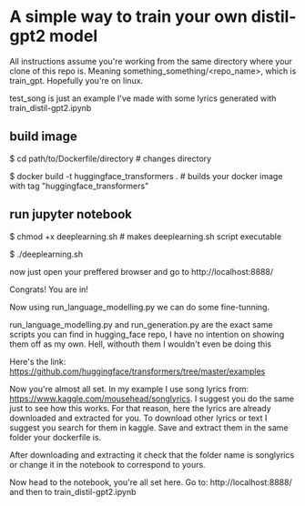 # A simple way to train your own distil-gpt2 model

All instructions assume you're working from the same directory where your clone of this repo is. Meaning something_something/<repo_name>, which is train_gpt. Hopefully you're on linux.

test_song is just an example I've made with some lyrics generated with train_distil-gpt2.ipynb

## build image

$ cd path/to/Dockerfile/directory  # changes directory

$ docker build -t huggingface_transformers .  # builds your docker image with tag "huggingface_transformers"

## run jupyter notebook

$ chmod +x deeplearning.sh  # makes deeplearning.sh script executable

$ ./deeplearning.sh

now just open your preffered browser and go to http://localhost:8888/

Congrats! You are in!

Now using run_language_modelling.py we can do some fine-tunning. 

run_language_modelling.py and run_generation.py are the exact same scripts you can find in hugging_face repo, I have no intention on showing them off as my own. Hell, withouth them I wouldn't even be doing this

Here's the link: 
https://github.com/huggingface/transformers/tree/master/examples

Now you're almost all set. In my example I use song lyrics from: https://www.kaggle.com/mousehead/songlyrics. I suggest you do the same just to see how this works. For that reason, here the lyrics are already downloaded and extracted for you. To download other lyrics or text I suggest you search for them in kaggle. Save and extract them in the same folder your dockerfile is. 

After downloading and extracting it check that the folder name is songlyrics or change it in the notebook to correspond to yours.

Now head to the notebook, you're all set here. Go to: http://localhost:8888/ and then to train_distil-gpt2.ipynb

